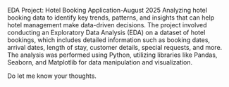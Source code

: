 EDA Project: Hotel Booking Application-August 2025
  Analyzing hotel booking data to identify key trends, patterns, and insights that can help hotel management make data-driven decisions.
  The project involved conducting an Exploratory Data Analysis (EDA) on a dataset of hotel bookings, which includes detailed information such as booking dates, arrival dates, length of stay, customer details, special requests, and more.
  The analysis was performed using Python, utilizing libraries like Pandas, Seaborn, and Matplotlib for data manipulation and visualization.

Do let me know your thoughts.
